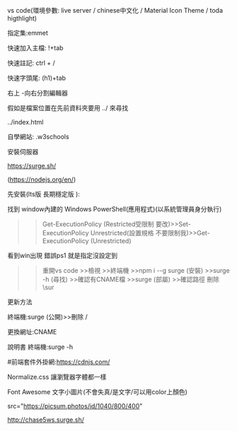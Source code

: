 vs code(環境參數: live server / chinese中文化 / Material Icon Theme / toda higthlight)

指定集:emmet

快速加入主檔: !+tab

快速註記: ctrl + /

快速字頭尾: (h1)+tab

右上 -向右分割編輯器

假如是檔案位置在先前資料夾要用 ../ 來尋找

../index.html

自學網站: .w3schools

安裝伺服器

https://surge.sh/ 

(https://nodejs.org/en/)

先安裝(lts版 長期穩定版 ):

找到 window內建的	Windows PowerShell(應用程式)(以系統管理員身分執行)

>>Get-ExecutionPolicy (Restricted受限制 要改)>>Set-ExecutionPolicy Unrestricted(設置規格 不要限制我)>>Get-ExecutionPolicy (Unrestricted)

看到win出現 錯誤ps1 就是指定沒設定到

>>重開vs code >>檢視 >>終端機 >>npm i --g surge (安裝) >>surge -h (尋找) >>確認有CNAME檔 >>surge (部屬) >>確認路徑 刪除\sur

更新方法

終端機:surge	(公開)>>刪除 /

更換網址:CNAME

說明書 終端機:surge -h

#前端套件外掛網:https://cdnjs.com/

Normalize.css 讓瀏覽器字體都一樣 

Font Awesome 文字小圖片(不會失真/是文字/可以用color上顏色)

src="https://picsum.photos/id/1040/800/400"

http://chase5ws.surge.sh/
